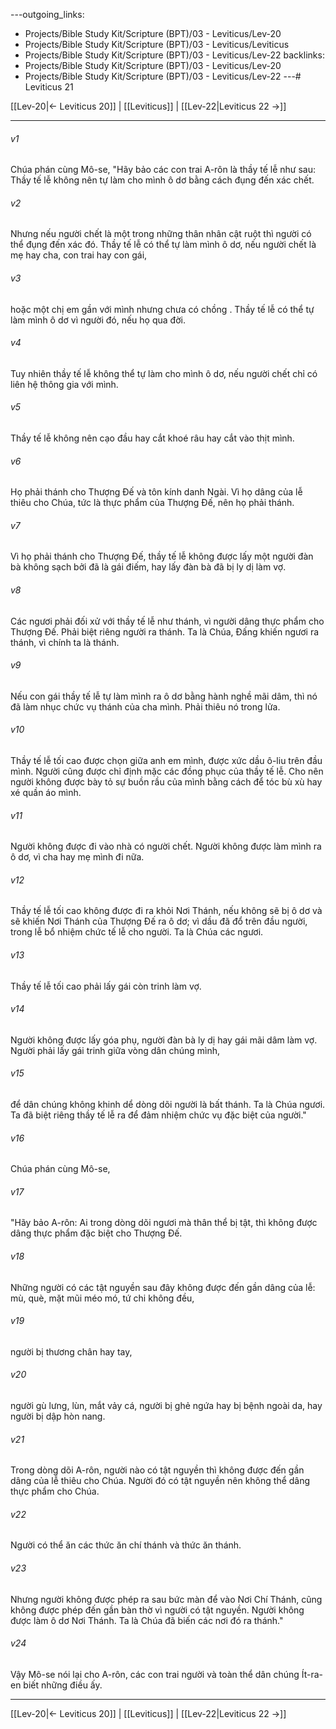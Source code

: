 ---outgoing_links:
  - Projects/Bible Study Kit/Scripture (BPT)/03 - Leviticus/Lev-20
  - Projects/Bible Study Kit/Scripture (BPT)/03 - Leviticus/Leviticus
  - Projects/Bible Study Kit/Scripture (BPT)/03 - Leviticus/Lev-22
backlinks:
  - Projects/Bible Study Kit/Scripture (BPT)/03 - Leviticus/Lev-20
  - Projects/Bible Study Kit/Scripture (BPT)/03 - Leviticus/Lev-22
---# Leviticus 21

[[Lev-20|← Leviticus 20]] | [[Leviticus]] | [[Lev-22|Leviticus 22 →]]
***



###### v1 
Chúa phán cùng Mô-se, "Hãy bảo các con trai A-rôn là thầy tế lễ như sau: Thầy tế lễ không nên tự làm cho mình ô dơ bằng cách đụng đến xác chết. 

###### v2 
Nhưng nếu người chết là một trong những thân nhân cật ruột thì người có thể đụng đến xác đó. Thầy tế lễ có thể tự làm mình ô dơ, nếu người chết là mẹ hay cha, con trai hay con gái, 

###### v3 
hoặc một chị em gần với mình nhưng chưa có chồng . Thầy tế lễ có thể tự làm mình ô dơ vì người đó, nếu họ qua đời. 

###### v4 
Tuy nhiên thầy tế lễ không thể tự làm cho mình ô dơ, nếu người chết chỉ có liên hệ thông gia với mình. 

###### v5 
Thầy tế lễ không nên cạo đầu hay cắt khoé râu hay cắt vào thịt mình. 

###### v6 
Họ phải thánh cho Thượng Đế và tôn kính danh Ngài. Vì họ dâng của lễ thiêu cho Chúa, tức là thực phẩm của Thượng Đế, nên họ phải thánh. 

###### v7 
Vì họ phải thánh cho Thượng Đế, thầy tế lễ không được lấy một người đàn bà không sạch bởi đã là gái điếm, hay lấy đàn bà đã bị ly dị làm vợ. 

###### v8 
Các ngươi phải đối xử với thầy tế lễ như thánh, vì người dâng thực phẩm cho Thượng Đế. Phải biệt riêng người ra thánh. Ta là Chúa, Đấng khiến ngươi ra thánh, vì chính ta là thánh. 

###### v9 
Nếu con gái thầy tế lễ tự làm mình ra ô dơ bằng hành nghề mãi dâm, thì nó đã làm nhục chức vụ thánh của cha mình. Phải thiêu nó trong lửa. 

###### v10 
Thầy tế lễ tối cao được chọn giữa anh em mình, được xức dầu ô-liu trên đầu mình. Người cũng được chỉ định mặc các đồng phục của thầy tế lễ. Cho nên người không được bày tỏ sự buồn rầu của mình bằng cách để tóc bù xù hay xé quần áo mình. 

###### v11 
Người không được đi vào nhà có người chết. Người không được làm mình ra ô dơ, vì cha hay mẹ mình đi nữa. 

###### v12 
Thầy tế lễ tối cao không được đi ra khỏi Nơi Thánh, nếu không sẽ bị ô dơ và sẽ khiến Nơi Thánh của Thượng Đế ra ô dơ; vì dầu đã đổ trên đầu người, trong lễ bổ nhiệm chức tế lễ cho người. Ta là Chúa các ngươi. 

###### v13 
Thầy tế lễ tối cao phải lấy gái còn trinh làm vợ. 

###### v14 
Người không được lấy góa phụ, người đàn bà ly dị hay gái mãi dâm làm vợ. Người phải lấy gái trinh giữa vòng dân chúng mình, 

###### v15 
để dân chúng không khinh dể dòng dõi người là bất thánh. Ta là Chúa ngươi. Ta đã biệt riêng thầy tế lễ ra để đảm nhiệm chức vụ đặc biệt của người." 

###### v16 
Chúa phán cùng Mô-se, 

###### v17 
"Hãy bảo A-rôn: Ai trong dòng dõi ngươi mà thân thể bị tật, thì không được dâng thực phẩm đặc biệt cho Thượng Đế. 

###### v18 
Những người có các tật nguyền sau đây không được đến gần dâng của lễ: mù, què, mặt mũi méo mó, tứ chi không đều, 

###### v19 
người bị thương chân hay tay, 

###### v20 
người gù lưng, lùn, mắt vảy cá, người bị ghẻ ngứa hay bị bệnh ngoài da, hay người bị dập hòn nang. 

###### v21 
Trong dòng dõi A-rôn, người nào có tật nguyền thì không được đến gần dâng của lễ thiêu cho Chúa. Người đó có tật nguyền nên không thể dâng thực phẩm cho Chúa. 

###### v22 
Người có thể ăn các thức ăn chí thánh và thức ăn thánh. 

###### v23 
Nhưng người không được phép ra sau bức màn để vào Nơi Chí Thánh, cũng không được phép đến gần bàn thờ vì người có tật nguyền. Người không được làm ô dơ Nơi Thánh. Ta là Chúa đã biến các nơi đó ra thánh." 

###### v24 
Vậy Mô-se nói lại cho A-rôn, các con trai người và toàn thể dân chúng Ít-ra-en biết những điều ấy.

***
[[Lev-20|← Leviticus 20]] | [[Leviticus]] | [[Lev-22|Leviticus 22 →]]

